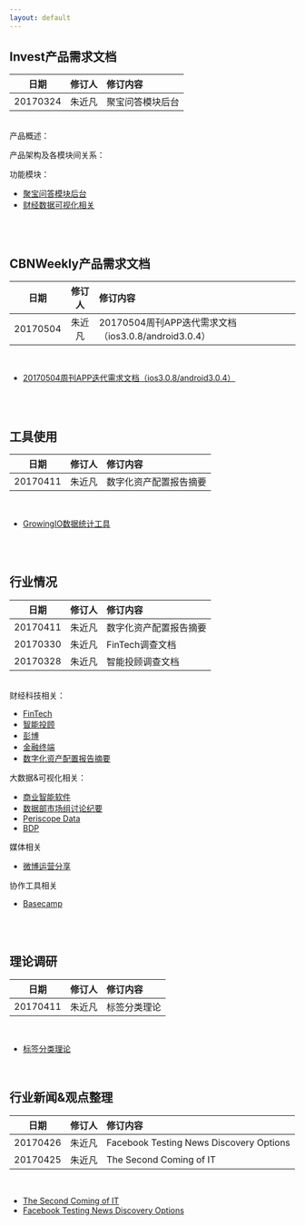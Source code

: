 ```yaml
---
layout: default
---
```



## Invest产品需求文档

| 日期 | 修订人 | 修订内容 |
|:---:| :-----------: | :----------- |
| 20170324 | 朱近凡 | 聚宝问答模块后台 |  

&emsp;&emsp;  
产品概述：

产品架构及各模块间关系：

功能模块：
* [聚宝问答模块后台](documents/prd_invest_jubaoqa)
* [财经数据可视化相关](documents/prd_invest_datav)

&emsp;&emsp;  
&emsp;&emsp;  

## CBNWeekly产品需求文档

| 日期 | 修订人 | 修订内容 |
|:---:| :-----------: | :----------- |
| 20170504 | 朱近凡 | 20170504周刊APP迭代需求文档（ios3.0.8/android3.0.4） |  

&emsp;&emsp;  

* [20170504周刊APP迭代需求文档（ios3.0.8/android3.0.4）](documents/prd_weekly_iteration_20170504)

&emsp;&emsp;  
&emsp;&emsp;

## 工具使用

| 日期 | 修订人 | 修订内容 |
|:---:| :-----------: | :----------- |
| 20170411 | 朱近凡 | 数字化资产配置报告摘要 |

&emsp;&emsp;
* [GrowingIO数据统计工具](documents/tool_usage_growingio)

&emsp;&emsp;  
&emsp;&emsp;

## 行业情况

| 日期 | 修订人 | 修订内容 |
|:---:| :-----------: | :----------- |
| 20170411 | 朱近凡 | 数字化资产配置报告摘要 |
| 20170330 | 朱近凡 | FinTech调查文档|  
| 20170328 | 朱近凡 | 智能投顾调查文档|  

&emsp;&emsp;  
财经科技相关：
* [FinTech](documents/industry_analysis_fintech)
* [智能投顾](documents/industry_analysis_dsa)
* [彭博](documents/industry_analysis_bloomberg)
* [金融终端](documents/industry_analysis_terminal)
* [数字化资产配置报告摘要](documents/industry_analysis_digital_asset_alloc_repo)

大数据&可视化相关：
* [商业智能软件](documents/industry_analysis_bi_tools)
* [数据部市场组讨论纪要](documents/discussion_data_analysis_marketing)
* [Periscope Data](documents/industry_analysis_periscope_data)
* [BDP](documents/industry_analysis_bdp)

媒体相关
* [微博运营分享](documents/sharing_weibo_operation)

协作工具相关
* [Basecamp](documents/product_analysis_basecamp)

&emsp;&emsp;  
&emsp;&emsp;  

## 理论调研

| 日期 | 修订人 | 修订内容 |
|:---:| :-----------: | :----------- |
| 20170411 | 朱近凡 | 标签分类理论 |

&emsp;&emsp;  
* [标签分类理论](documents/theory_analysis_tags_classification)

&emsp;&emsp;
&emsp;&emsp;

## 行业新闻&观点整理

| 日期 | 修订人 | 修订内容 |
|:---:| :-----------: | :----------- |
| 20170426 | 朱近凡 | Facebook Testing News Discovery Options |
| 20170425 | 朱近凡 | The Second Coming of IT |

&emsp;&emsp;
&emsp;&emsp;

* [The Second Coming of IT](documents/news_the_second_coming_of_it)
* [Facebook Testing News Discovery Options](documents/news_facebook_testing_news_discovery)
